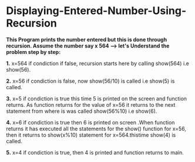 # Displaying-Entered-Number-Using-Recursion

**This Program prints the number entered but this is done through recursion. Assume the number say x 564 --> let's Understand the problem step by step:**

**1.** x=564 if condiction if false, recursion starts here by calling show(564) i.e show(56).

**2.** x=56 if condiction is false, now show(56/10) is called i.e show(5) is called.

**3.** x=5 if condiction is true this time 5 is printed on the screen and function returns. As function returns for the value of x=56 it returns to the next statement from where is was called show(56%10) i.e show(6).

**4.** x=6 if condiction is true then 6 is printed on screen .When function returns it has executed all the statements for the show() function for x=56, then it returns to show(x%10) statement for x=564.thistime show(4) is called.

**5.** x=4 if condiction is true, then 4 is printed and function returns to main.
